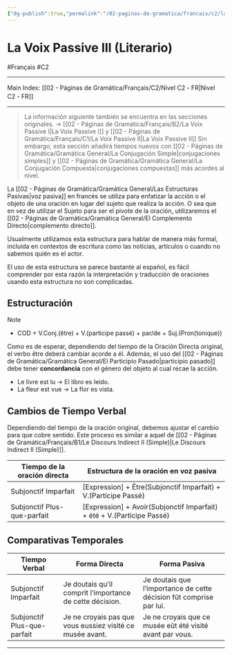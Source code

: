 ```yaml
---
{"dg-publish":true,"permalink":"/02-paginas-de-gramatica/francais/c2/la-voix-passive-iii-literario/"}
---
```


# La Voix Passive III (Literario)
#Français #C2
___
Main Index: [[02 - Páginas de Gramática/Français/C2/Nivel C2・FR\|Nivel C2・FR]]
___
>La información siguiente también se encuentra en las secciones originales. → [[02 - Páginas de Gramática/Français/B2/La Voix Passive I\|La Voix Passive I]] y [[02 - Páginas de Gramática/Français/C1/La Voix Passive II\|La Voix Passive II]] Sin embargo, esta sección añadirá tiempos nuevos con [[02 - Páginas de Gramática/Gramática General/La Conjugación Simple\|conjugaciones simples]] y [[02 - Páginas de Gramática/Gramática General/La Conjugación Compuesta\|conjugaciones compuestas]] más acordes al nivel.

La [[02 - Páginas de Gramática/Gramática General/Las Estructuras Pasivas\|voz pasiva]] en francés se utiliza para enfatizar la acción o el objeto de una oración en lugar del sujeto que realiza la acción. O sea que en vez de utilizar el Sujeto para ser el pivote de la oración, utilizaremos el [[02 - Páginas de Gramática/Gramática General/El Complemento Directo\|complemento directo]].

Usualmente utilizamos esta estructura para hablar de manera más formal, incluida en contextos de escritura como las noticias, artículos o cuando no sabemos quién es el actor. 

El uso de esta estructura se parece bastante al español, es fácil comprender por esta razón la interpretación y traducción de oraciones usando esta estructura no son complicadas.

## Estructuración

> [!note] 
> - COD + V.Conj.(être) + V.(participe passé) + par/de + Suj.(Pron(tonique))

Como es de esperar, dependiendo del tiempo de la Oración Directa original, el verbo être deberá cambiar acorde a él. Además, el uso del [[02 - Páginas de Gramática/Gramática General/El Participio Pasado\|participio pasado]] debe tener **concordancia** con el género del objeto al cual recae la acción.

- Le livre est lu → El libro es leído.
- La fleur est vue → La flor es vista.

## Cambios de Tiempo Verbal
Dependiendo del tiempo de la oración original, debemos ajustar el cambio para que cobre sentido. Este proceso es similar a aquel de [[02 - Páginas de Gramática/Français/B1/Le Discours Indirect II (Simple)\|Le Discours Indirect II (Simple)]].

| Tiempo de la oración directa | Estructura de la oración en voz pasiva                                 |
| ---------------------------- | ---------------------------------------------------------------------- |
| Subjonctif Imparfait         | [Expression] + Être(Subjonctif Imparfait) + V.(Participe Passé)        |
| Subjonctif Plus-que-parfait  | [Expression] + Avoir(Subjonctif Imparfait) + été + V.(Participe Passé) |
## Comparativas Temporales

| Tiempo Verbal               | Forma Directa                                             | Forma Pasiva                                                        |
| --------------------------- | --------------------------------------------------------- | ------------------------------------------------------------------- |
| Subjonctif Imparfait        | Je doutais qu’il comprît l’importance de cette décision.  | Je doutais que l’importance de cette décision fût comprise par lui. |
| Subjonctif Plus-que-parfait | Je ne croyais pas que vous eussiez visité ce musée avant. | Je ne croyais que ce musée eût été visité avant par vous.           |




___